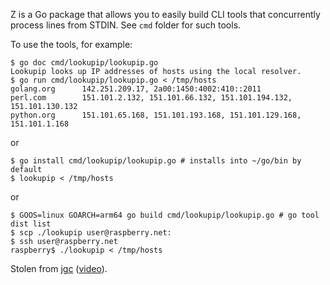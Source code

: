 Z is a Go package that allows you to easily build CLI tools that concurrently
process lines from STDIN. See `cmd` folder for such tools.

To use the tools, for example:

```
$ go doc cmd/lookupip/lookupip.go
Lookupip looks up IP addresses of hosts using the local resolver.
$ go run cmd/lookupip/lookupip.go < /tmp/hosts
golang.org      142.251.209.17, 2a00:1450:4002:410::2011
perl.com        151.101.2.132, 151.101.66.132, 151.101.194.132, 151.101.130.132
python.org      151.101.65.168, 151.101.193.168, 151.101.129.168, 151.101.1.168
```

or 

```
$ go install cmd/lookupip/lookupip.go # installs into ~/go/bin by default
$ lookupip < /tmp/hosts
```

or

```
$ GOOS=linux GOARCH=arm64 go build cmd/lookupip/lookupip.go # go tool dist list
$ scp ./lookupip user@raspberry.net:
$ ssh user@raspberry.net
raspberry$ ./lookupip < /tmp/hosts
```

Stolen from [jgc](https://github.com/cloudflare/jgc-talks/tree/master/dotGo/2014) ([video](https://youtu.be/woCg2zaIVzQ)).
